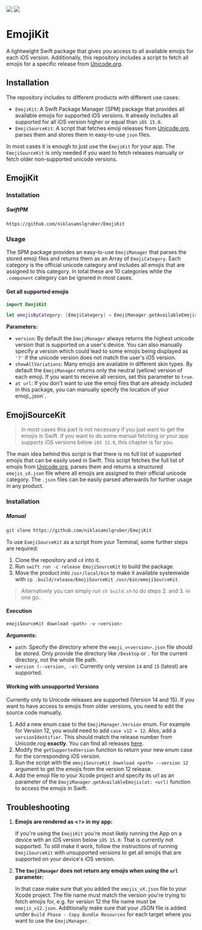 [![](https://img.shields.io/endpoint?url=https%3A%2F%2Fswiftpackageindex.com%2Fapi%2Fpackages%2Fniklasamslgruber%2FEmojiKit%2Fbadge%3Ftype%3Dplatforms)](https://swiftpackageindex.com/niklasamslgruber/EmojiKit)
[![](https://img.shields.io/endpoint?url=https%3A%2F%2Fswiftpackageindex.com%2Fapi%2Fpackages%2Fniklasamslgruber%2FEmojiKit%2Fbadge%3Ftype%3Dswift-versions)](https://swiftpackageindex.com/niklasamslgruber/EmojiKit)

# EmojiKit

A lightweight Swift package that gives you access to all available emojis for each iOS version. Additionally, this repository includes a script to fetch all emojis for a specific release from [Unicode.org](unicode.org).

## Installation
The repository includes to different products with different use cases:

* `EmojiKit`: A Swift Package Manager (SPM) package that provides all available emojis for supported iOS versions. It already includes all supported for all iOS version higher or equal than `iOS 15.0`.
* `EmojiSourceKit`: A script that fetches emoji releases from [Unicode.org](unicode.org), parses them and stores them in easy-to-use `json` files.

In most cases it is enough to just use the `EmojiKit` for your app. The `EmojiSourceKit` is only needed if you want to fetch releases manually or fetch older non-supported unicode versions. 

## EmojiKit

### Installation

##### SwiftPM

```
https://github.com/niklasamslgruber/EmojiKit
```

### Usage

The SPM package provides an easy-to-use `EmojiManager` that parses the stored emoji files and returns them as an Array of `EmojiCategory`. Each category is the official unicode category and includes all emojis that are assigned to this category. In total these are 10 categories while the `.component` category can be ignored in most cases.

#### Get all supported emojis
```swift
import EmojiKit

let emojisByCategory: [EmojiCategory] = EmojiManager.getAvailableEmojis()
```

**Parameters:**
* `version`: By default the `EmojiManager` always returns the highest unicode version that is supported on a user's device. You can also manually specify a version which could lead to some emojis being displayed as `'?'` if the unicode version does not match the user's iOS version.
* `showAllVariations`: Many emojis are available in different skin types. By default the `EmojiManager` returns only the neutral (yellow) version of each emoji. If you want to receive all version, set this parameter to `true`.
* `at url`: If you don't want to use the emoji files that are already included in this package, you can manually specify the location of your emoji_<version>.json`. 

## EmojiSourceKit

> In most cases this part is not necessary if you just want to get the emojis in Swift. If you want to do some manual fetching or your app supports iOS versions below `iOS 15.0`, this chapter is for you.

The main idea behind this script is that there is no full list of supported emojis that can be easily used in Swift. This script fetches the full list of emojis from [Unicode.org](unicode.org), parses them and returns a structured `emojis_vX.json` file where all emojis are assigned to their official unicode category. The `.json` files can be easily parsed afterwards for further usage in any product.

### Installation

##### Manual

```bash
git clone https://github.com/niklasamslgruber/EmojiKit
```

To use `EomjiSourceKit` as a script from your Terminal, some further steps are required:

1. Clone the repository and `cd` into it.
2. Run `swift run -c release EmojiSourceKit` to build the package.
3. Move the product into `/usr/local/bin` to make it available systemwide with `cp .build/release/EmojiSourceKit /usr/bin/emojiSourceKit`.

> Alternatively you can simply run `sh build.sh` to do steps 2. and 3. in one go.

#### Execution
```bash
emojiSourceKit download <path> -v <version>
```

**Arguments:**
* `path`: Specify the directory where the `emoji_v<version>.json` file should be stored. Only provide the directory like `/Desktop` or `.` for the current directory, not the whole file path.
* `version (--version, -v)`: Currently only version `14` and `15` (latest) are supported. 

#### Working with unsupported Versions
Currently only to Unicode releases are supported (Version 14 and 15). If you want to have access to emojis from older versions, you need to edit the source code manually.

1. Add a new enum case to the `EmojiManager.Version` enum. For example for Version 12, you would need to add `case v12 = 12`. Also, add a `versionIdentifier`. This should match the release number from Unicode.rog **exactly**. You can find all releases [here](https://unicode.org/Public/emoji/). 
2. Modify the `getSupportedVersion` function to return your new enum case for the corresponding iOS version.
3. Run the script with the `emojiSourceKit download <path> --version 12` argument to get the emojis from the version 12 release.
4. Add the emoji file to your Xcode project and specify its url as an parameter of the `EmojiManager.getAvailableEmojis(at: <url)` function to access the emojis in Swift.

## Troubleshooting
1. **Emojis are rendered as <`?`> in my app:**
	
	If you're using the `EmojiKit` you're most likely running the App on a device with an iOS version below `iOS 15.0`. That is currently not supported. To still make it work, follow the instructions of running `EmojiSourceKit` with unsupported versions to get all emojis that are supported on your device's iOS version.
	
2. **The `EmojiManager` does not return any emojis when using the `url` parameter:**

	In that case make sure that you added the `emojis_vX.json` file to your Xcode project. The file name must match the version you're trying to fetch emojis for, e.g. for version 12 the file name must be `emojis_v12.json`. Additionally make sure that your JSON file is added under `Build Phase - Copy Bundle Resources` for each target where you want to use the `EmojiManager`.

